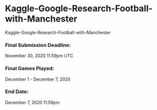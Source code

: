 # Kaggle-Google-Research-Football-with-Manchester
Kaggle-Google-Research-Football-with-Manchester


### Final Submission Deadline: 
November 30, 2020 11:59pm UTC


### Final Games Played: 
December 1 - December 7, 2020

### End Date: 
December 7, 2020 11:59pm






